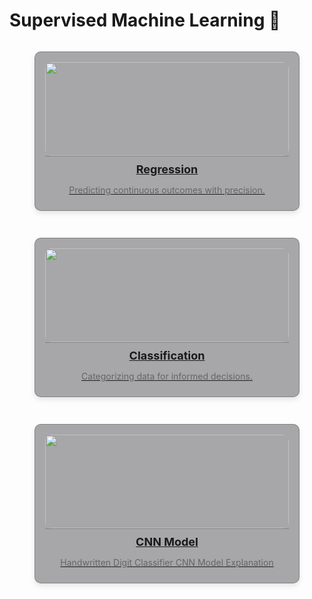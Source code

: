 # Supervised Machine Learning 🤖 

<div style="display: grid; grid-template-columns: repeat(auto-fit, minmax(300px, 1fr)); gap: 15px;">

<!-- Regressions -->
<figure style="padding: 1rem 1rem 0 1rem; background-color: rgba(39, 39, 43, 0.4); border: 1px solid rgba(76, 76, 82, 0.4); border-radius: 10px; box-shadow: 0 4px 8px rgba(0, 0, 0, 0.1); overflow: hidden; transition: transform 0.2s; display: flex; flex-direction: column; align-items: center;">
  <a href="regressions/" style="width: 100%; display: block;">
    <img src="https://t3.ftcdn.net/jpg/09/64/76/28/360_F_964762890_OavltvCzi3WKpf6FPefsDBNyqpQDtt96.jpg" alt="" style="width: 100%; height: 150px; object-fit: cover; border-radius: 10px;" />
    <figcaption style="padding: 10px; text-align: center; border-top: 1px solid rgba(76, 76, 82, 0.4); border-radius: 0 0 10px 10px;">
      <h3 style="margin: 0; font-size: 18px;">Regression</h3>
      <p style="font-size: 14px; color: #666;">Predicting continuous outcomes with precision.</p>
    </figcaption>
  </a>
</figure>

<!-- Classifications -->
<figure style="padding: 1rem 1rem 0 1rem; background-color: rgba(39, 39, 43, 0.4); border: 1px solid rgba(76, 76, 82, 0.4); border-radius: 10px; box-shadow: 0 4px 8px rgba(0, 0, 0, 0.1); overflow: hidden; transition: transform 0.2s; display: flex; flex-direction: column; align-items: center;">
  <a href="classifications/" style="width: 100%; display: block;">
    <img src="https://png.pngtree.com/thumb_back/fh260/back_our/20190617/ourmid/pngtree-vintage-old-sheepskin-scroll-album-poster-background-material-image_124922.jpg" alt="" style="width: 100%; height: 150px; object-fit: cover; border-radius: 10px;" />
    <figcaption style="padding: 10px; text-align: center; border-top: 1px solid rgba(76, 76, 82, 0.4); border-radius: 0 0 10px 10px;">
      <h3 style="margin: 0; font-size: 18px;">Classification</h3>
      <p style="font-size: 14px; color: #666;">Categorizing data for informed decisions.</p>
    </figcaption>
  </a>
</figure>


<!-- CNN -->
<figure style="padding: 1rem 1rem 0 1rem; background-color: rgba(39, 39, 43, 0.4); border: 1px solid rgba(76, 76, 82, 0.4); border-radius: 10px; box-shadow: 0 4px 8px rgba(0, 0, 0, 0.1); overflow: hidden; transition: transform 0.2s; display: flex; flex-direction: column; align-items: center;">
 <a href="cnnmodel/" style="width: 100%; display: block;">
    <img src="https://miro.medium.com/v2/resize:fit:1100/format:webp/1*xsir-fypCq_LrbK5jjyN9w.jpeg" alt="" style="width: 100%; height: 150px; object-fit: cover; border-radius: 10px;" />
    <figcaption style="padding: 10px; text-align: center; border-top: 1px solid rgba(76, 76, 82, 0.4); border-radius: 0 0 10px 10px;">
      <h3 style="margin: 0; font-size: 18px;">CNN Model</h3>
      <p style="font-size: 14px; color: #666;">Handwritten Digit Classifier CNN Model Explanation</p>
    </figcaption>
  </a>
</figure>
</div>
